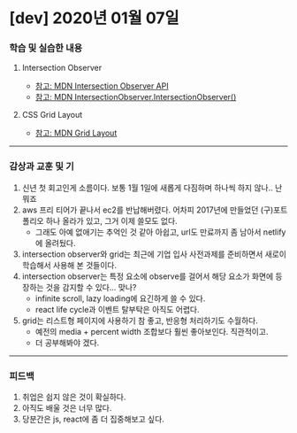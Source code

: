 # [dev] 2020년 01월 07일



### 학습 및 실습한 내용

1. Intersection Observer
    - [참고: MDN Intersection Observer API](https://developer.mozilla.org/en-US/docs/Web/API/Intersection_Observer_API)
    - [참고: MDN IntersectionObserver.IntersectionObserver()](https://developer.mozilla.org/ko/docs/Web/API/IntersectionObserver/IntersectionObserver)

2. CSS Grid Layout
    - [참고: MDN Grid Layout](https://developer.mozilla.org/ko/docs/Web/CSS/CSS_Grid_Layout)

---

### 감상과 교훈 및 기

1. 신년 첫 회고인게 소름이다. 보통 1월 1일에 새롭게 다짐하며 하나씩 하지 않나.. 난 뭐죠
2. aws 프리 티어가 끝나서 ec2를 반납해버렸다. 어차피 2017년에 만들었던 (구)포트폴리오 하나 올라가 있고, 그거 이제 쓸모도 없다.
    - 그래도 아예 없애기는 추억인 것 같아 아쉽고, url도 만료까지 좀 남아서 netlify에 올려뒀다.
3. intersection observer와 grid는 최근에 기업 입사 사전과제를 준비하면서 새로이 학습해서 사용해 본 것들이다.
4. intersection observer는 특정 요소에 observe를 걸어서 해당 요소가 화면에 등장하는 것을 감지할 수 있다... 맞나?
    - infinite scroll, lazy loading에 요긴하게 쓸 수 있다.
    - react life cycle과 이벤트 탈부탁은 아직도 어렵다.
5. grid는 리스트형 페이지에 사용하기 참 좋고, 반응형 처리하기도 수월하다.
    - 예전의 media + percent width 조합보다 훨씬 좋아보인다. 직관적이고.
    - 더 공부해봐야 겠다.

---

### 피드백

1. 취업은 쉽지 않은 것이 확실하다.
2. 아직도 배울 것은 너무 많다.
3. 당분간은 js, react에 좀 더 집중해보고 싶다.



    
